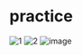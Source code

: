 # practice
![1](https://user-images.githubusercontent.com/48196352/113541252-cf885080-961c-11eb-8aa4-84cb4f662146.jpg)
![2](https://user-images.githubusercontent.com/48196352/113541257-d0b97d80-961c-11eb-9b61-6846355dc339.jpg)
![image](https://user-images.githubusercontent.com/48196352/113957464-3ba3c800-985a-11eb-81e1-c6709e3b2732.png)

